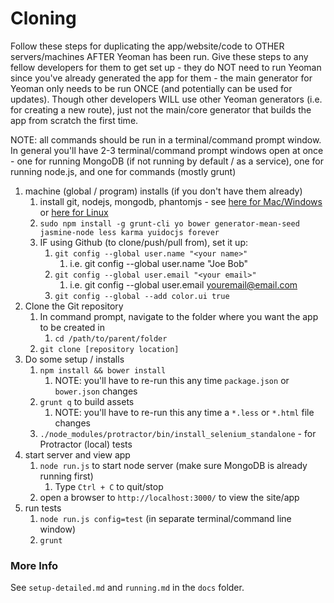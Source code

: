 # Cloning

Follow these steps for duplicating the app/website/code to OTHER servers/machines AFTER Yeoman has been run.
Give these steps to any fellow developers for them to get set up - they do NOT need to run Yeoman since you've already generated the app for them - the main generator for Yeoman only needs to be run ONCE (and potentially can be used for updates). Though other developers WILL use other Yeoman generators (i.e. for creating a new route), just not the main/core generator that builds the app from scratch the first time.

NOTE: all commands should be run in a terminal/command prompt window.
In general you'll have 2-3 terminal/command prompt windows open at once - one for running MongoDB (if not running by default / as a service), one for running node.js, and one for commands (mostly grunt)

1. machine (global / program) installs (if you don't have them already)
	1. install git, nodejs, mongodb, phantomjs - see [here for Mac/Windows](https://github.com/jackrabbitsgroup/generator-mean-seed/blob/master/main/templates/docs/setup-server-windows-mac.md) or [here for Linux](https://github.com/jackrabbitsgroup/generator-mean-seed/blob/master/main/templates/docs/setup-server-linux.md)
	2. `sudo npm install -g grunt-cli yo bower generator-mean-seed jasmine-node less karma yuidocjs forever`
	3. IF using Github (to clone/push/pull from), set it up:
		1. `git config --global user.name "<your name>"`
			1. i.e. git config --global user.name "Joe Bob"
		2. `git config --global user.email "<your email>"`
			1. i.e. git config --global user.email youremail@email.com
		3. `git config --global --add color.ui true`
2. Clone the Git repository
	1. In command prompt, navigate to the folder where you want the app to be created in
		1. `cd /path/to/parent/folder`
	2. `git clone [repository location]`
3. Do some setup / installs
	1. `npm install && bower install`
		1. NOTE: you'll have to re-run this any time `package.json` or `bower.json` changes
	2. `grunt q` to build assets
		1. NOTE: you'll have to re-run this any time a `*.less` or `*.html` file changes
	3. `./node_modules/protractor/bin/install_selenium_standalone` - for Protractor (local) tests
4. start server and view app
	1. `node run.js` to start node server (make sure MongoDB is already running first)
		1. Type `Ctrl + C` to quit/stop
	2. open a browser to `http://localhost:3000/` to view the site/app
5. run tests
	1. `node run.js config=test` (in separate terminal/command line window)
	2. `grunt`


### More Info
See `setup-detailed.md` and `running.md` in the `docs` folder.
